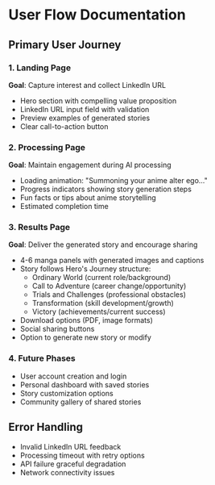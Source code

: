 # User Flow Documentation

## Primary User Journey

### 1. Landing Page
**Goal**: Capture interest and collect LinkedIn URL
- Hero section with compelling value proposition
- LinkedIn URL input field with validation
- Preview examples of generated stories
- Clear call-to-action button

### 2. Processing Page
**Goal**: Maintain engagement during AI processing
- Loading animation: "Summoning your anime alter ego..."
- Progress indicators showing story generation steps
- Fun facts or tips about anime storytelling
- Estimated completion time

### 3. Results Page
**Goal**: Deliver the generated story and encourage sharing
- 4-6 manga panels with generated images and captions
- Story follows Hero's Journey structure:
  - Ordinary World (current role/background)
  - Call to Adventure (career change/opportunity)
  - Trials and Challenges (professional obstacles)
  - Transformation (skill development/growth)
  - Victory (achievements/current success)
- Download options (PDF, image formats)
- Social sharing buttons
- Option to generate new story or modify

### 4. Future Phases
- User account creation and login
- Personal dashboard with saved stories
- Story customization options
- Community gallery of shared stories

## Error Handling
- Invalid LinkedIn URL feedback
- Processing timeout with retry options
- API failure graceful degradation
- Network connectivity issues

